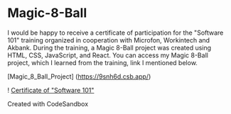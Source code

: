 # Magic-8-Ball

I would be happy to receive a certificate of participation for the "Software 101" training organized in cooperation with Microfon, Workintech and Akbank.
During the training, a Magic 8-Ball project was created using HTML, CSS, JavaScript, and React.
You can access my Magic 8-Ball project, which I learned from the training, link I mentioned below.

[Magic_8_Ball_Project] (https://9snh6d.csb.app/)

! [Certificate of "Software 101"](https://microfon.co/ogrenci/sertifika?cert=yazilim-101)

Created with CodeSandbox

